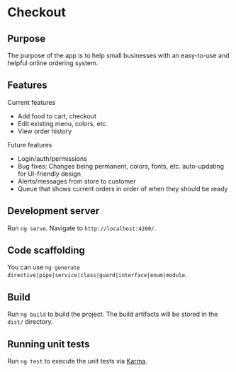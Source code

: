 # Checkout

## Purpose

The purpose of the app is to help small businesses with an easy-to-use and helpful online ordering system.

## Features

Current features
* Add food to cart, checkout
* Edit existing menu, colors, etc.
* View order history

Future features
* Login/auth/permissions
* Bug fixes: Changes being permanent, colors, fonts, etc. auto-updating for UI-friendly design
* Alerts/messages from store to customer
* Queue that shows current orders in order of when they should be ready

## Development server

Run `ng serve`. Navigate to `http://localhost:4200/`.

## Code scaffolding

You can use `ng generate directive|pipe|service|class|guard|interface|enum|module`.

## Build

Run `ng build` to build the project. The build artifacts will be stored in the `dist/` directory.

## Running unit tests

Run `ng test` to execute the unit tests via [Karma](https://karma-runner.github.io).
